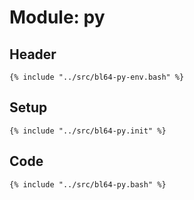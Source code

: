 # Module: py

## Header

```shell
{% include "../src/bl64-py-env.bash" %}
```

## Setup

```shell
{% include "../src/bl64-py.init" %}
```

## Code

```shell
{% include "../src/bl64-py.bash" %}
```
